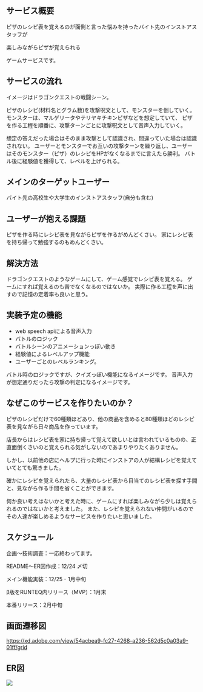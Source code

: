 ## サービス概要
ピザのレシピ表を覚えるのが面倒と言った悩みを持ったバイト先のインストアスタッフが

楽しみながらピザが覚えられる

ゲームサービスです。

## サービスの流れ

イメージはドラゴンクエストの戦闘シーン。

ピザのレシピ(材料名とグラム数)を攻撃呪文として、モンスターを倒していく。
モンスターは、マルゲリータやテリヤキチキンピザなどを想定していて、
ピザを作る工程を順番に、攻撃ターンごとに攻撃呪文として音声入力していく。

想定の答えだった場合はそのまま攻撃として認識され、間違っていた場合は認識されない。
ユーザーとモンスターでお互いの攻撃ターンを繰り返し、ユーザーはそのモンスター（ピザ）のレシピをHPがなくなるまでに言えたら勝利。
バトル後に経験値を獲得して、レベルを上げられる。

## メインのターゲットユーザー
バイト先の高校生や大学生のインストアスタッフ(自分も含む)

## ユーザーが抱える課題
ピザを作る時にレシピ表を見ながらピザを作るがめんどくさい。
家にレシピ表を持ち帰って勉強するのもめんどくさい。

## 解決方法
ドラゴンクエストのようなゲームにして、ゲーム感覚でレシピ表を覚える。
ゲームにすれば覚えるのも苦でなくなるのではないか。
実際に作る工程を声に出すので記憶の定着率も良いと思う。

## 実装予定の機能
- web speech apiによる音声入力
- バトルのロジック
- バトルシーンのアニメーションっぽい動き
- 経験値によるレベルアップ機能
- ユーザーごとのレベルランキング。

バトル時のロジックですが、クイズっぽい機能になるイメージです。
音声入力が想定通りだったら攻撃の判定になるイメージです。

## なぜこのサービスを作りたいのか？
ピザのレシピだけで60種類ほどあり、他の商品を含めると80種類ほどのレシピ表を見ながら日々商品を作っています。

店長からはレシピ表を家に持ち帰って覚えて欲しいとは言われているものの、正直面倒くさいのと覚えられる気がしないのであまりやりたくありません。

しかし、以前他の店にヘルプに行った時にインストアの人が結構レシピを覚えていてとても驚きました。

確かにレシピを覚えられたら、大量のレシピ表から目当てのレシピ表を探す手間と、見ながら作る手間を省くことができます。

何か良い考えはないかと考えた時に、ゲームにすれば楽しみながら少しは覚えられるのではないかと考えました。
また、レシピを覚えられない仲間がいるのでその人達が楽しめるようなサービスを作りたいと思いました。

## スケジュール
企画〜技術調査：一応終わってます。

README〜ER図作成：12/24 〆切

メイン機能実装：12/25 - 1月中旬

β版をRUNTEQ内リリース（MVP）：1月末

本番リリース：2月中旬

## 画面遷移図
https://xd.adobe.com/view/54acbea9-fc27-4268-a236-562d5c0a03a9-01ff/grid

## ER図
![](https://gyazo.com/ec4446c34415d96d64401088e538d62b.png)
